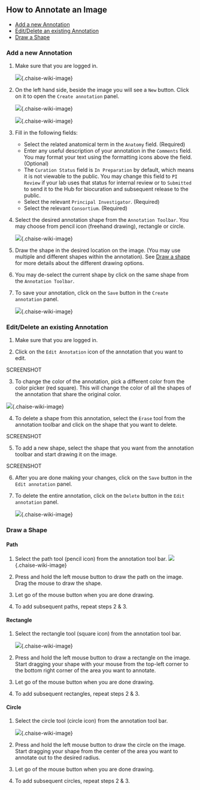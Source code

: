 ## How to Annotate an Image

* [Add a new Annotation](#add-a-new-annotation)
* [Edit/Delete an existing Annotation](#edit-delete-an-existing-annotation)
* [Draw a Shape](#draw-a-shape)

### Add a new Annotation

1. Make sure that you are logged in.

	![](resources/annotation-documentation-images/Login%20Check.png){.chaise-wiki-image}

2. On the left hand side, beside the image you will see a `New` button. Click on it to open the `Create annotation` panel.

	![](resources/annotation-documentation-images/NewButton.png){.chaise-wiki-image}

	![](resources/annotation-documentation-images/CreateAnnotationPanel.png){.chaise-wiki-image}

3. Fill in the following fields:

	- Select the related anatomical term in the `Anatomy` field. (Required)
	- Enter any useful description of your annotation in the `Comments` field. You may format your text using the formatting icons above the field. (Optional)
	- The `Curation Status` field is `In Preparation` by default, which means it is not viewable to the public. You may change this field to `PI Review` if your lab uses that status for internal review or to `Submitted` to send it to the Hub for biocuration and subsequent release to the public.
	- Select the relevant `Principal Investigator`. (Required)
	- Select the relevant `Consortium`. (Required)

5. Select the desired annotation shape from the `Annotation Toolbar`. You may choose from pencil icon (freehand drawing), rectangle or circle.

	![](resources/annotation-documentation-images/AnnotationToolbar.png){.chaise-wiki-image}

6. Draw the shape in the desired location on the image. (You may use multiple and different shapes within the annotation). See [Draw a shape](#draw-a-shape) for more details about the different drawing options.

7. You may de-select the current shape by click on the same shape from the `Annotation Toolbar`.

8. To save your annotation, click on the `Save` button in the `Create annotation` panel.

	![](resources/annotation-documentation-images/SaveButton.png){.chaise-wiki-image}

### Edit/Delete an existing Annotation

1. Make sure that you are logged in.

2. Click on the `Edit Annotation` icon of the annotation that you want to edit.

SCREENSHOT

3. To change the color of the annotation, pick a different color from the color picker (red square). This will change the color of all the shapes of the annotation that share the original color.

![](resources/annotation-documentation-images/ColorPicker.png){.chaise-wiki-image}

4. To delete a shape from this annotation, select the `Erase` tool from the annotation toolbar and click on the shape that you want to delete.

SCREENSHOT

5. To add a new shape, select the shape that you want from the annotation toolbar and start drawing it on the image.

SCREENSHOT

6. After you are done making your changes, click on the `Save` button in the `Edit annotation` panel.

7. To delete the entire annotation, click on the `Delete` button in the `Edit annotation` panel.

	![](resources/annotation-documentation-images/DeleteButton.png){.chaise-wiki-image}

### Draw a Shape

#### Path

1. Select the path tool (pencil icon) from the annotation tool bar.
	![](resources/annotation-documentation-images/Path.png){.chaise-wiki-image}

2. Press and hold the left mouse button to draw the path on the image. Drag the mouse to draw the shape.

3. Let go of the mouse button when you are done drawing.

4. To add subsequent paths, repeat steps 2 & 3.

#### Rectangle

1. Select the rectangle tool (square icon) from the annotation tool bar.

	![](resources/annotation-documentation-images/Rectangle.png){.chaise-wiki-image}

2. Press and hold the left mouse button to draw a rectangle on the image. Start dragging your shape with your mouse from the top-left corner to the bottom right corner of the area you want to annotate.

3. Let go of the mouse button when you are done drawing.

4. To add subsequent rectangles, repeat steps 2 & 3.

#### Circle

1. Select the circle tool (circle icon) from the annotation tool bar.

	![](resources/annotation-documentation-images/Circle.png){.chaise-wiki-image}

2. Press and hold the left mouse button to draw the circle on the image. Start dragging your shape from the center of the area you want to annotate out to the desired radius.

3. Let go of the mouse button when you are done drawing.

4. To add subsequent circles, repeat steps 2 & 3.
